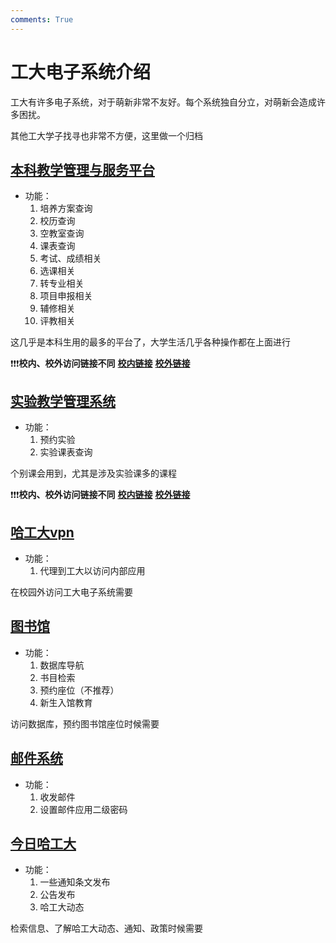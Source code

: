 ```yaml
---
comments: True
---
```


# **工大电子系统介绍**

工大有许多电子系统，对于萌新非常不友好。每个系统独自分立，对萌新会造成许多困扰。

其他工大学子找寻也非常不方便，这里做一个归档

## [**本科教学管理与服务平台**](http://jwts.hit.edu.cn/)
- 功能：
    1.  培养方案查询
    2.  校历查询
    3.  空教室查询
    4.  课表查询
    5.  考试、成绩相关
    6.  选课相关
    7.  转专业相关
    8.  项目申报相关
    9.  辅修相关
    10. 评教相关

这几乎是本科生用的最多的平台了，大学生活几乎各种操作都在上面进行

❗❗❗**校内、校外访问链接不同** [**校内链接**](http://jwts.hit.edu.cn/)       [**校外链接**](http://jwts-hit-edu-cn.ivpn.hit.edu.cn:1080/)

## [**实验教学管理系统**](http://sjjx.hit.edu.cn/)
- 功能：
    1.  预约实验
    2.  实验课表查询

个别课会用到，尤其是涉及实验课多的课程

❗❗❗**校内、校外访问链接不同** [**校内链接**](http://sjjx.hit.edu.cn/)       [**校外链接**](http://sjjx-hit-edu-cn.ivpn.hit.edu.cn:1080/)

## [**哈工大vpn**](http://ivpn.hit.edu.cn/)
- 功能：
    1.  代理到工大以访问内部应用

在校园外访问工大电子系统需要

## [**图书馆**](https://lib.hit.edu.cn/)
- 功能：
    1.  数据库导航
    2.  书目检索
    3.  预约座位（不推荐）
    4.  新生入馆教育

访问数据库，预约图书馆座位时候需要

## [**邮件系统**](https://mail.hit.edu.cn/)
- 功能：
    1.  收发邮件
    2.  设置邮件应用二级密码

## [**今日哈工大**](https://today.hit.edu.cn/)
- 功能：
    1.  一些通知条文发布
    2.  公告发布
    3.  哈工大动态

检索信息、了解哈工大动态、通知、政策时候需要
